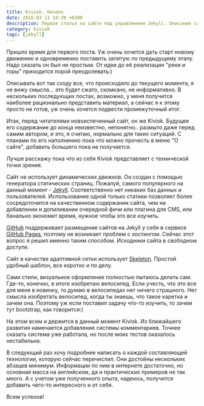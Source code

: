 ```yaml
---
title: Kiviok. Начало
date: 2016-03-11 14:39 +0300
description: Первая статья на сайте под управлением Jekyll. Описание сайта. Вводная статья.
category: kiviok
tags: [jekyll]
---
```

Пришло время для первого поста. Уж очень хочется дать старт новому движению и одновременно поставить запятую по предыдущему этапу. Надо сказать он был не простым. От идеи до её реализации "реки и горы" приходится порой преодолевать:)

Описывать вот так сходу все, что происходило до текущего момента, я не вижу смысла... это будет сжато, скомкано, не информативно. В нескольких последующих постах, возможно, у меня получится наиболее рационально представить материал, а сейчас я к этому просто не готов, уж очень хочется подвести промежуточный итог.

Итак, перед читателями новоиспеченный сайт, он же Kiviok. Будущее его содержание до конца неизвестно, непонятно.. размыто даже перед самим автором, и это, я считаю, нормально для таких ситуаций. С планами по его наполнению пока что можно прочесть в меню "О сайте", добавить большего пока не получается.

Лучше расскажу пока что из себя Kiviok представляет с технической точки зрения.

Сайт не использует динамических движков. Он создан с помощью генератора статических страниц. Пожалуй, самого популярного на данный момент - [Jekyll](http://jekyllrb.com/). Соответственно нет никаких баз данных и пользователей. Использование одной только статики позволяет более сосредоточится на качественном содержании сайта, чем на добавлении и допиливании очередной фичи или плагина для CMS, или банально экономит время, нужное чтобы это все изучить.

[GitHub](https://github.com/) поддерживает размещение сайтов на Jekyll у себя в сервисе [GitHub Pages](https://pages.github.com/), поэтому не возникает проблем с хостингом. Сейчас этот вопрос я решил именно таким способом. Исходники сайта в свободном доступе.

Сайт в качестве адаптивной сетки использует [Skeleton](http://getskeleton.com/). Простой удобный шаблон, все коротко и по делу.

Сами стили, визуальное оформление полностью пытаюсь делать сам. Где-то, конечно, в итоге изобретаю велосипед. Если учесть, что это все для меня в новинку, то думаю в велосипедах нет ничего страшного. Нет смысла изобретать велосипед, когда ты знаешь, что такое каретка и зачем она. Поэтому уж если поставил задачу что-то изучить, то зачем тут bootstrap, как говорится:)

На этом всем и держится в данный момент Kiviok. Из ближайшего развития намечается добавление системы комментариев. Точнее сказать система уже работала, но после моих тестов оказалось нестабильна.

В следующий раз хочу подробнее написать о каждой составляющей технологии, которую сейчас перечислил. Они достойны нескольких абзацев минимум. Информации по ним в интернете достаточно, но основная масса на английском, да и практических примеров не так много. А с учетом уже полученного опыта, надеюсь, получится добавить чего-то интересного и от себя.

Всем успехов!
